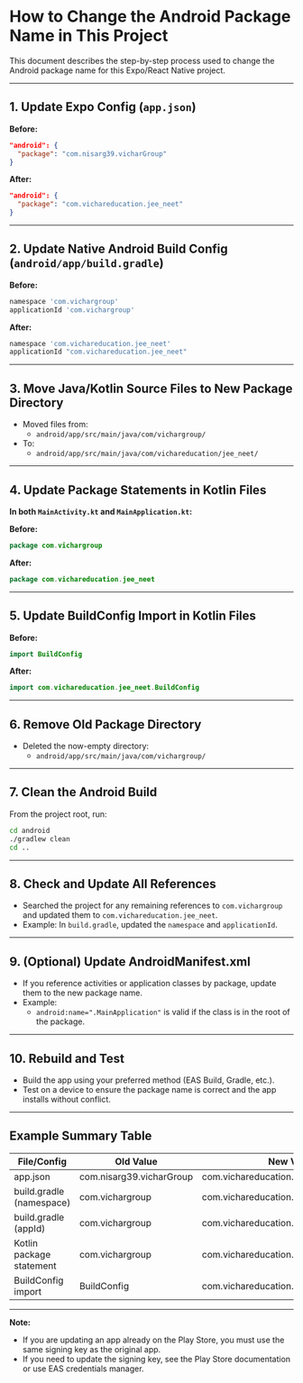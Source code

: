 # How to Change the Android Package Name in This Project

This document describes the step-by-step process used to change the Android package name for this Expo/React Native project.

---

## 1. Update Expo Config (`app.json`)

**Before:**
```json
"android": {
  "package": "com.nisarg39.vicharGroup"
}
```

**After:**
```json
"android": {
  "package": "com.vichareducation.jee_neet"
}
```

---

## 2. Update Native Android Build Config (`android/app/build.gradle`)

**Before:**
```gradle
namespace 'com.vichargroup'
applicationId 'com.vichargroup'
```

**After:**
```gradle
namespace 'com.vichareducation.jee_neet'
applicationId "com.vichareducation.jee_neet"
```

---

## 3. Move Java/Kotlin Source Files to New Package Directory

- Moved files from:
  - `android/app/src/main/java/com/vichargroup/`
- To:
  - `android/app/src/main/java/com/vichareducation/jee_neet/`

---

## 4. Update Package Statements in Kotlin Files

**In both `MainActivity.kt` and `MainApplication.kt`:**

**Before:**
```kotlin
package com.vichargroup
```

**After:**
```kotlin
package com.vichareducation.jee_neet
```

---

## 5. Update BuildConfig Import in Kotlin Files

**Before:**
```kotlin
import BuildConfig
```

**After:**
```kotlin
import com.vichareducation.jee_neet.BuildConfig
```

---

## 6. Remove Old Package Directory

- Deleted the now-empty directory:
  - `android/app/src/main/java/com/vichargroup/`

---

## 7. Clean the Android Build

From the project root, run:
```sh
cd android
./gradlew clean
cd ..
```

---

## 8. Check and Update All References

- Searched the project for any remaining references to `com.vichargroup` and updated them to `com.vichareducation.jee_neet`.
- Example: In `build.gradle`, updated the `namespace` and `applicationId`.

---

## 9. (Optional) Update AndroidManifest.xml

- If you reference activities or application classes by package, update them to the new package name.
- Example:
  - `android:name=".MainApplication"` is valid if the class is in the root of the package.

---

## 10. Rebuild and Test

- Build the app using your preferred method (EAS Build, Gradle, etc.).
- Test on a device to ensure the package name is correct and the app installs without conflict.

---

## Example Summary Table

| File/Config                | Old Value                        | New Value                          |
|---------------------------|----------------------------------|------------------------------------|
| app.json                  | com.nisarg39.vicharGroup         | com.vichareducation.jee_neet       |
| build.gradle (namespace)  | com.vichargroup                  | com.vichareducation.jee_neet       |
| build.gradle (appId)      | com.vichargroup                  | com.vichareducation.jee_neet       |
| Kotlin package statement  | com.vichargroup                  | com.vichareducation.jee_neet       |
| BuildConfig import        | BuildConfig                      | com.vichareducation.jee_neet.BuildConfig |

---

**Note:**
- If you are updating an app already on the Play Store, you must use the same signing key as the original app.
- If you need to update the signing key, see the Play Store documentation or use EAS credentials manager. 